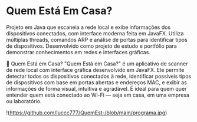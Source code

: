 # Quem Está Em Casa?
Projeto em Java que escaneia a rede local e exibe informações dos dispositivos conectados, com interface moderna feita em JavaFX. Utiliza múltiplas threads, comandos ARP e análise de portas para identificar tipos de dispositivos. Desenvolvido como projeto de estudo e portfólio para demonstrar conhecimentos em redes e interfaces gráficas.

👀 Quem Está em Casa?
"Quem Está em Casa?" é um aplicativo de scanner de rede local com interface gráfica desenvolvido em JavaFX. Ele permite detectar todos os dispositivos conectados à rede, identificar possíveis tipos de dispositivos com base em portas abertas e endereços MAC, e exibir as informações de forma visual, intuitiva e agradável. É ideal para quem quer entender quem está conectado ao Wi-Fi — seja em casa, em uma empresa ou laboratório.

!(https://github.com/luccc777/QuemEst-/blob/main/programa.jpg)

